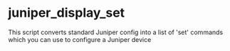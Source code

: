 # juniper_display_set
This script converts standard Juniper config into a list of 'set' commands which you can use to configure a Juniper device
